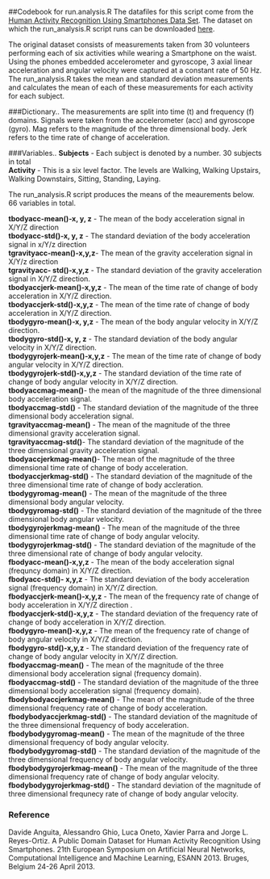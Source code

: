 ##Codebook for run.analysis.R
The datafiles for this script come from the [Human Activity Recognition Using Smartphones Data Set](http://archive.ics.uci.edu/ml/datasets/Human+Activity+Recognition+Using+Smartphones). The dataset on which the run_analysis.R script runs can be downloaded [here](https://d396qusza40orc.cloudfront.net/getdata%2Fprojectfiles%2FUCI%20HAR%20Dataset.zip).

The original dataset consists of measurements taken from 30 volunteers performing each of six activities while wearing a Smartphone on the waist. Using the phones embedded accelerometer and gyroscope, 3 axial linear acceleration and angular velocity were captured at a constant rate of 50 Hz. The run_analysis.R takes the mean and standard deviation measurements and calculates the mean of each of these measurements for each activity for each subject.

###Dictionary..
The measurements are split into time (t) and frequency (f) domains. Signals were taken from the accelerometer (acc) and gyroscope (gyro). Mag refers to the magnitude of the three dimensional body. Jerk refers to the time rate of change of acceleration.   

###Variables..
**Subjects** - Each subject is denoted by a number. 30 subjects in total<br>
**Activity** - This is a six level factor. The levels are Walking, Walking Upstairs, Walking Downstairs, Sitting, Standing, Laying.

The run_analysis.R script produces the means of the meaurements below. 66 variables in total.

**tbodyacc-mean()-x, y, z** - The mean of the body acceleration signal in X/Y/Z direction <br>
**tbodyacc-std()-x, y, z** - The standard deviation of the body acceleration signal in x/Y/z direction <br>
**tgravityacc-mean()-x,y,z**- The mean of the gravity acceleration signal in X/Y/z direction <br>
**tgravityacc- std()-x,y,z** - The standard deviation of the gravity acceleration signal in X/Y/Z direction. <br>
**tbodyaccjerk-mean()-x,y,z** - The mean of the time rate of change of body acceleration in X/Y/Z direction. <br>
**tbodyaccjerk-std()-x,y,z** - The mean of the time rate of change of body acceleration in X/Y/Z direction.<br>
**tbodygyro-mean()-x, y,z** - The mean of the body angular velocity in X/Y/Z direction. <br>
**tbodygyro-std()-x, y, z** - The standard deviation of the body angular velocity in X/Y/Z direction.<br>
**tbodygyrojerk-mean()-x,y,z** - The mean of the time rate of change of body angular velocity in X/Y/Z direction.<br>
**tbodygyrojerk-std()-x,y,z** - The standard deviation of the time rate of change of body angular velocity in X/Y/Z direction.<br>
**tbodyaccmag-mean()**- the mean of the magnitude of the three dimensional body acceleration signal. <br>
**tbodyaccmag-std()** - The standard deviation of the magnitude of the three dimensional body acceleration signal.<br>
**tgravityaccmag-mean()** - The mean of the magnitude of the three dimensional gravity acceleration signal.<br>
**tgravityaccmag-std()**- The standard deviation of the magnitude of the three dimensional gravity acceleration signal.<br>
**tbodyaccjerkmag-mean()**- The mean of the magnitude of the three dimensional time rate of change of body acceleration.<br>
**tbodyaccjerkmag-std()** - The standard deviation of the magnitude of the three dimensional time rate of change of body accleration.<br>
**tbodygyromag-mean()** - The mean of the magnitude of the three dimensional body angular velocity.<br>
**tbodygyromag-std()** - The standard deviation of the magnitude of the three dimensional body angular velocity.<br>
**tbodygyrojerkmag-mean()** - The mean of the magnitude of the three dimensional time rate of change of body angular velocity.<br>
**tbodygyrojerkmag-std()** - The standard deviation of the magnitude of the three dimensional rate of change of body angular velocity.<br>
**fbodyacc-mean()-x,y,z** - The mean of the body acceleration signal (frequncy domain) in X/Y/Z direction.<br>
**fbodyacc-std()- x,y,z** - The standard deviation of the body acceleration signal (frequency domain) in X/Y/Z direction.<br>
**fbodyaccjerk-mean()-x,y,z** -  The mean of the frequency rate of change of body acceleration in X/Y/Z direction .<br>
**fbodyaccjerk-std()-x,y,z** - The standard deviation of the frequency rate of change of body acceleration in X/Y/Z direction.<br>
**fbodygyro-mean()-x,y,z** - The mean of the frequency rate of change of body angular velocity in X/Y/Z direction.<br>
**fbodygyro-std()-x,y,z** - The standard deviation of the frequency rate of change of body angular velocity in X/Y/Z direction.<br>
**fbodyaccmag-mean()** - The mean of the magnitude of the three dimensional body acceleration signal (frequency domain).<br>
**fbodyaccmag-std()** - The standard deviation of the magnitude of the three dimensional body acceleration signal (frequency domain).<br>
**fbodybodyaccjerkmag-mean()** - The mean of the magnitude of the three dimensional frequency rate of change of body acceleration.<br>
**fbodybodyaccjerkmag-std()** - The standard deviation of the magnitude of the three dimensional frequency of body acceleration.<br> 
**fbodybodygyromag-mean()** - The mean of the magnitude of the three dimensional frequency of body angular velocity.<br>
**fbodybodygyromag-std()** - The standard deviation of the magnitude of the three dimensional frequency of body angular velocity.<br>
**fbodybodygyrojerkmag-mean()** - The mean of the magnitude of the three dimensional frequency rate of change of body angular velocity.<br>
**fbodybodygyrojerkmag-std()** - The standard deviation of the magnitude of three dimensional frequnecy rate of change of body angular velocity.


### Reference
Davide Anguita, Alessandro Ghio, Luca Oneto, Xavier Parra and Jorge L. Reyes-Ortiz. A Public Domain Dataset for Human Activity Recognition Using Smartphones. 21th European Symposium on Artificial Neural Networks, Computational Intelligence and Machine Learning, ESANN 2013. Bruges, Belgium 24-26 April 2013.
 
